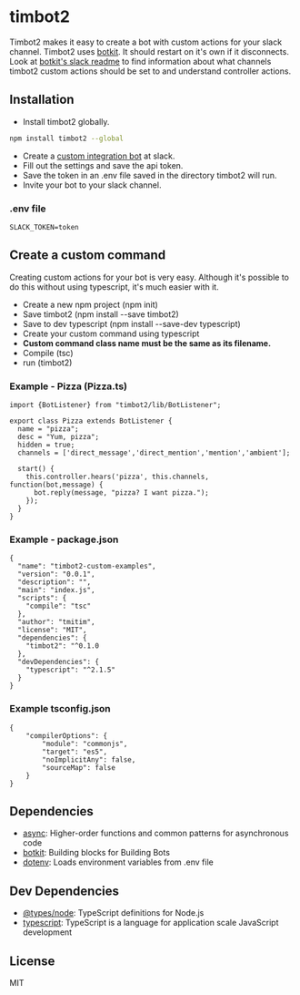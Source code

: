 # timbot2

Timbot2 makes it easy to create a bot with custom actions for your slack channel. Timbot2 uses [botkit](https://github.com/howdyai/botkit). It should restart on it's own if it disconnects. Look at [botkit's slack readme](https://github.com/howdyai/botkit/blob/master/readme-slack.md) to find information about what channels timbot2 custom actions should be set to and understand controller actions.

## Installation

- Install timbot2 globally.

```sh
npm install timbot2 --global

```

- Create a [custom integration bot]( https://slack.com/apps/build/custom-integration) at slack.
- Fill out the settings and save the api token.
- Save the token in an .env file saved in the directory timbot2 will run.
- Invite your bot to your slack channel.

### .env file
```
SLACK_TOKEN=token
```


## Create a custom command

Creating custom actions for your bot is very easy. Although it's possible to do this without using typescript, it's much easier with it.

- Create a new npm project (npm init)
- Save timbot2 (npm install --save timbot2)
- Save to dev typescript (npm install --save-dev typescript)
- Create your custom command using typescript
- **Custom command class name must be the same as its filename.**
- Compile (tsc)
- run (timbot2)

### Example - Pizza (Pizza.ts)
```
import {BotListener} from "timbot2/lib/BotListener";

export class Pizza extends BotListener {
  name = "pizza";
  desc = "Yum, pizza";
  hidden = true;
  channels = ['direct_message','direct_mention','mention','ambient'];

  start() {
    this.controller.hears('pizza', this.channels, function(bot,message) {
      bot.reply(message, "pizza? I want pizza.");
    });
  }
}
```

### Example - package.json
```
{
  "name": "timbot2-custom-examples",
  "version": "0.0.1",
  "description": "",
  "main": "index.js",
  "scripts": {
    "compile": "tsc"
  },
  "author": "tmitim",
  "license": "MIT",
  "dependencies": {
    "timbot2": "^0.1.0
  },
  "devDependencies": {
    "typescript": "^2.1.5"
  }
}

```

### Example tsconfig.json
```
{
    "compilerOptions": {
        "module": "commonjs",
        "target": "es5",
        "noImplicitAny": false,
        "sourceMap": false
    }
}
```

## Dependencies

- [async](https://github.com/caolan/async): Higher-order functions and common patterns for asynchronous code
- [botkit](https://github.com/howdyai/botkit): Building blocks for Building Bots
- [dotenv](https://github.com/motdotla/dotenv): Loads environment variables from .env file

## Dev Dependencies

- [@types/node](https://www.github.com/DefinitelyTyped/DefinitelyTyped.git): TypeScript definitions for Node.js
- [typescript](https://github.com/Microsoft/TypeScript): TypeScript is a language for application scale JavaScript development


## License

MIT
